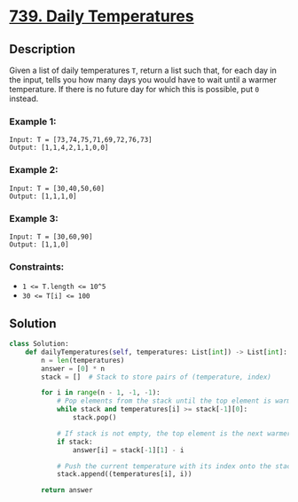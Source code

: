 # [739. Daily Temperatures](https://leetcode.com/problems/daily-temperatures/description/?envType=daily-question&envId=2024-01-31)

## Description

Given a list of daily temperatures `T`, return a list such that, for each day in the input, tells you how many days you would have to wait until a warmer temperature. If there is no future day for which this is possible, put `0` instead.


### Example 1:

```
Input: T = [73,74,75,71,69,72,76,73]
Output: [1,1,4,2,1,1,0,0]
```

### Example 2:

```
Input: T = [30,40,50,60]
Output: [1,1,1,0]
```

### Example 3:

```
Input: T = [30,60,90]
Output: [1,1,0]
```

### Constraints:

- `1 <= T.length <= 10^5`
- `30 <= T[i] <= 100`


## Solution

```python
class Solution:
    def dailyTemperatures(self, temperatures: List[int]) -> List[int]:
        n = len(temperatures)
        answer = [0] * n
        stack = []  # Stack to store pairs of (temperature, index)

        for i in range(n - 1, -1, -1):
            # Pop elements from the stack until the top element is warmer
            while stack and temperatures[i] >= stack[-1][0]:
                stack.pop()

            # If stack is not empty, the top element is the next warmer temperature
            if stack:
                answer[i] = stack[-1][1] - i

            # Push the current temperature with its index onto the stack
            stack.append((temperatures[i], i))

        return answer
```